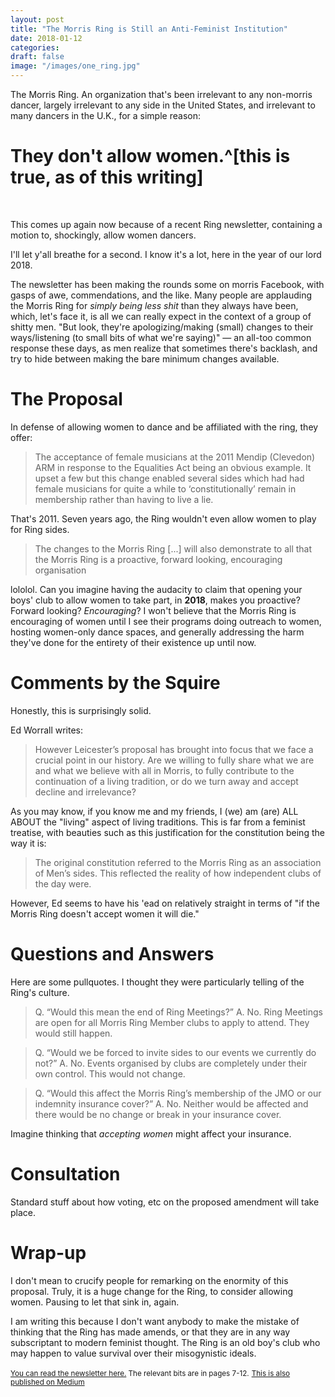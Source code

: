 ```yaml
---
layout: post
title: "The Morris Ring is Still an Anti-Feminist Institution"
date: 2018-01-12
categories:
draft: false
image: "/images/one_ring.jpg"
---
```


The Morris Ring. An organization that's been irrelevant to any non-morris dancer, largely irrelevant to any side in the United States, and irrelevant to many dancers in the U.K., for a simple reason:

# They don't allow women.^[this is true, as of this writing]
<br/>

This comes up again now because of a recent Ring newsletter, containing a motion to, shockingly, allow women dancers.

I'll let y'all breathe for a second. I know it's a lot, here in the year of our lord 2018.

The newsletter has been making the rounds some on morris Facebook, with gasps of awe, commendations, and the like. Many people are applauding the Morris Ring for *simply being less shit* than they always have been, which, let's face it, is all we can really expect in the context of a group of shitty men. "But look, they're apologizing/making (small) changes to their ways/listening (to small bits of what we're saying)" — an all-too common response these days, as men realize that sometimes there's backlash, and try to hide between making the bare minimum changes available.

# The Proposal
In defense of allowing women to dance and be affiliated with the ring, they offer:
>  The acceptance of female musicians at the 2011 Mendip (Clevedon) ARM in response to the Equalities Act being an obvious example. It upset a few but this change enabled several sides which had had female musicians for quite a while to ‘constitutionally’ remain in membership rather than having to live a lie.

That's 2011. Seven years ago, the Ring wouldn't even allow women to play for Ring sides.

> The changes to the Morris Ring \[...\] will also demonstrate to all that the Morris Ring is a proactive, forward looking, encouraging organisation

lololol. Can you imagine having the audacity to claim that opening your boys' club to allow women to take part, in **2018**, makes you proactive? Forward looking? *Encouraging*?
I won't believe that the Morris Ring is encouraging of women until I see their programs doing outreach to women, hosting women-only dance spaces, and generally addressing the harm they've done for the entirety of their existence up until now.

# Comments by the Squire
Honestly, this is surprisingly solid.

Ed Worrall writes:
> However Leicester’s proposal has brought into focus that we face a crucial point in our history. Are we willing to fully share what we are and what we believe with all in Morris, to fully contribute to the continuation of a living tradition, or do we turn away and accept decline and irrelevance?

As you may know, if you know me and my friends, I (we) am (are) ALL ABOUT the "living" aspect of living traditions. This is far from a feminist treatise, with beauties such as this justification for the constitution being the way it is:
> The original constitution referred to the Morris Ring as an association of Men’s sides. This reflected the reality of how independent clubs of the day were.

However, Ed seems to have his 'ead on relatively straight in terms of "if the Morris Ring doesn't accept women it will die."
# Questions and Answers
Here are some pullquotes. I thought they were particularly telling of the Ring's culture.
> Q. “Would this mean the end of Ring Meetings?”
A. No. Ring Meetings are open for all Morris Ring Member clubs to apply to attend. They would still happen.

> Q. “Would we be forced to invite sides to our events we currently do not?”
A. No. Events organised by clubs are completely under their own control. This would not change.

> Q. “Would this affect the Morris Ring’s membership of the JMO or our indemnity insurance cover?”
A. No. Neither would be affected and there would be no change or break in your insurance cover.

Imagine thinking that *accepting women* might affect your insurance.

# Consultation
Standard stuff about how voting, etc on the proposed amendment will take place.

# Wrap-up
I don't mean to crucify people for remarking on the enormity of this proposal. Truly, it is a huge change for the Ring, to consider allowing women.
Pausing to let that sink in, again.

I am writing this because I don't want anybody to make the mistake of thinking that the Ring has made amends, or that they are in any way subscriptant to modern feminist thought.
The Ring is an old boy's club who may happen to value survival over their misogynistic ideals.


<small>[You can read the newsletter here.](https://themorrisring.org/sites/default/files/docs/bagnews/newsletter-no-108-january-2018.pdf) The relevant bits are in pages 7-12.</small>
<small>[This is also published on Medium](https://medium.com/@rowanlupton/the-morris-ring-and-their-recent-proposal-2f8b5f79b306)</small>